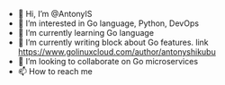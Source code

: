 - 👋 Hi, I’m @AntonyIS
- 👀 I’m interested in Go language, Python, DevOps
- 🌱 I’m currently learning Go language
- 💞️ I’m currently writing block about Go features. link https://www.golinuxcloud.com/author/antonyshikubu
- 💞️ I’m looking to collaborate on Go microservices
- 📫 How to reach me 

<!---
AntonyIS/AntonyIS is a ✨ special ✨ repository because its `README.md` (this file) appears on your GitHub profile.
You can click the Preview link to take a look at your changes.
--->
